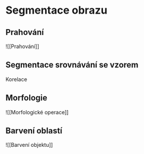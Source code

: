 # Segmentace obrazu

## Prahování
![[Prahování]]

## Segmentace srovnávání se vzorem
Korelace

## Morfologie
![[Morfologické operace]]

## Barvení oblastí
![[Barvení objektu]]